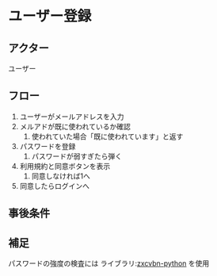 # ユーザー登録
## アクター
ユーザー

## フロー
1. ユーザーがメールアドレスを入力
2. メルアドが既に使われているか確認
   1. 使われていた場合「既に使われています」と返す
3. パスワードを登録
   1. パスワードが弱すぎたら弾く
4. 利用規約と同意ボタンを表示
   1. 同意しなければ1へ
5. 同意したらログインへ

## 事後条件

## 補足
パスワードの強度の検査には ライブラリ:[zxcvbn-python](https://github.com/dwolfhub/zxcvbn-python) を使用